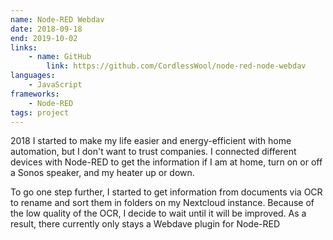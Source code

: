 ```yaml
---
name: Node-RED Webdav
date: 2018-09-18
end: 2019-10-02
links:
	- name: GitHub
		link: https://github.com/CordlessWool/node-red-node-webdav
languages:
	- JavaScript
frameworks:
	- Node-RED
tags: project
---
```


2018 I started to make my life easier and energy-efficient with home automation, but I don't want to trust companies. I connected different devices with Node-RED to get the information if I am at home, turn on or off a Sonos speaker, and my heater up or down.

To go one step further, I started to get information from documents via OCR to rename and sort them in folders on my Nextcloud instance. Because of the low quality of the OCR, I decide to wait until it will be improved. As a result, there currently only stays a Webdave plugin for Node-RED
